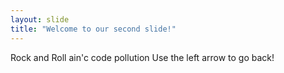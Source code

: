 ```yaml
---
layout: slide
title: "Welcome to our second slide!"
---
```

Rock and Roll ain'c code pollution
Use the left arrow to go back!
